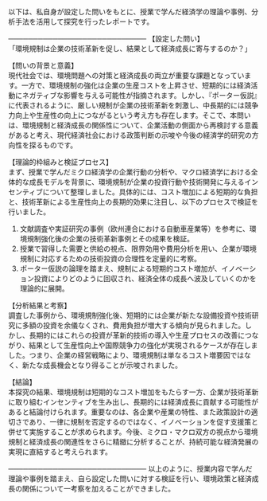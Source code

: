 以下は、私自身が設定した問いをもとに、授業で学んだ経済学の理論や事例、分析手法を活用して探究を行ったレポートです。

────────────────────────────
【設定した問い】  
「環境規制は企業の技術革新を促し、結果として経済成長に寄与するのか？」

【問いの背景と意義】  
現代社会では、環境問題への対策と経済成長の両立が重要な課題となっています。一方で、環境規制の強化は企業の生産コストを上昇させ、短期的には経済活動にネガティブな影響を与える可能性が指摘されます。しかし、『ポーター仮説』に代表されるように、厳しい規制が企業の技術革新を刺激し、中長期的には競争力向上や生産性の向上につながるという考え方も存在します。そこで、本問いは、環境規制と経済成長の関係性について、企業活動の側面から再検討する意義があると考え、現代経済社会における政策判断の示唆や今後の経済学的研究の方向性を探るものです。

【理論的枠組みと検証プロセス】  
まず、授業で学んだミクロ経済学の企業行動の分析や、マクロ経済学における全体的な成長モデルを背景に、環境規制が企業の投資行動や技術開発に与えるインセンティブについて整理しました。具体的には、コスト増加による短期的な負担と、技術革新による生産性向上の長期的効果に注目し、以下のプロセスで検証を行いました。

1. 文献調査や実証研究の事例（欧州連合における自動車産業等）を参考に、環境規制強化後の企業の技術革新事例とその成果を検証。  
2. 授業で習得した需要と供給の視点、限界効用や費用分析を用い、企業が環境規制に対応するための技術投資の合理性を定量的に考察。  
3. ポーター仮説の論理を踏まえ、規制による短期的コスト増加が、イノベーション投資によりどのように回収され、経済全体の成長へ波及していくのかを理論的に展開。

【分析結果と考察】  
調査した事例から、環境規制強化後、短期的には企業が新たな設備投資や技術研究に多額の投資を余儀なくされ、費用負担が増大する傾向が見られました。しかし、長期的にはこれらの投資が革新的技術の導入や生産プロセスの改善につながり、結果として生産性向上や国際競争力の強化が実現されるケースが存在しました。つまり、企業の経営戦略により、環境規制は単なるコスト増要因ではなく、新たな成長機会となり得ることが示唆されました。

【結論】  
本探究の結果、環境規制は短期的なコスト増加をもたらす一方、企業が技術革新に取り組むインセンティブを生み出し、長期的には経済成長に貢献する可能性があると結論付けられます。重要なのは、各企業や産業の特性、また政策設計の適切さであり、一律に規制を否定するのではなく、イノベーションを促す支援策と併せて実施することが求められます。今後、ミクロ・マクロ双方の視点から環境規制と経済成長の関連性をさらに精緻に分析することが、持続可能な経済発展の実現に直結すると考えられます。

────────────────────────────
以上のように、授業内容で学んだ理論や事例を踏まえ、自ら設定した問いに対する検証を行い、環境政策と経済成長の関係について一考察を加えることができました。